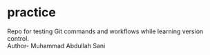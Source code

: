 # practice
Repo for testing Git commands and workflows while learning version control.
<br>
Author- Muhammad Abdullah Sani
